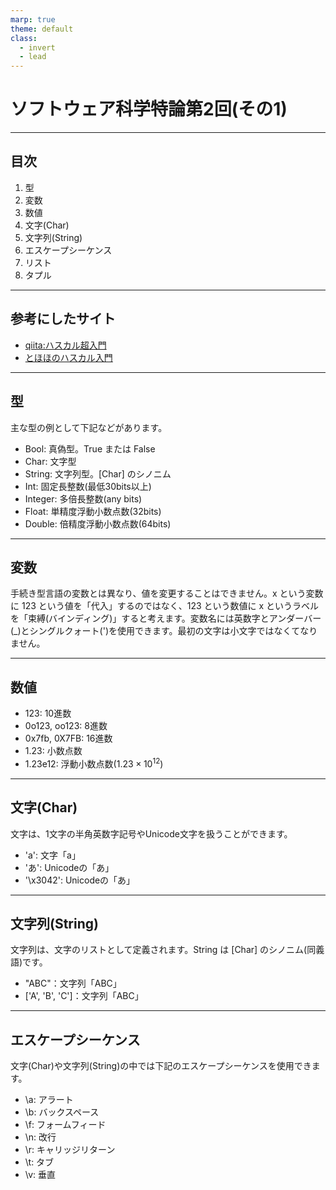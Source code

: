 ```yaml
---
marp: true
theme: default
class:
  - invert
  - lead
---
```


# ソフトウェア科学特論第2回(その1)

---

## 目次

1. 型
2. 変数
3. 数値
4. 文字(Char)
5. 文字列(String)
6. エスケープシーケンス
7. リスト
8. タプル

---

## 参考にしたサイト

* [qiita:ハスカル超入門](https://qiita.com/7shi/items/145f1234f8ec2af923ef)
* [とほほのハスカル入門](https://www.tohoho-web.com/ex/haskell.html#block)

---
## 型

主な型の例として下記などがあります。

- Bool: 真偽型。True または False
- Char: 文字型
- String: 文字列型。[Char] のシノニム
- Int: 固定長整数(最低30bits以上)
- Integer: 多倍長整数(any bits)
- Float: 単精度浮動小数点数(32bits)
- Double: 倍精度浮動小数点数(64bits)

---

## 変数

手続き型言語の変数とは異なり、値を変更することはできません。x という変数に 123 という値を「代入」するのではなく、123 という数値に x というラベルを「束縛(バインディング)」すると考えます。変数名には英数字とアンダーバー(_)とシングルクォート(')を使用できます。最初の文字は小文字ではなくてなりません。

---

## 数値

- 123: 10進数
- 0o123, oo123: 8進数
- 0x7fb, 0X7FB: 16進数
- 1.23: 小数点数
- 1.23e12: 浮動小数点数($1.23×10^{12}$)

---

## 文字(Char)

文字は、1文字の半角英数字記号やUnicode文字を扱うことができます。

- 'a': 文字「a」
- 'あ': Unicodeの「あ」
- '\x3042': Unicodeの「あ」

---

## 文字列(String)

文字列は、文字のリストとして定義されます。String は [Char] のシノニム(同義語)です。

- "ABC"：文字列「ABC」
- ['A', 'B', 'C']：文字列「ABC」

---

## エスケープシーケンス

文字(Char)や文字列(String)の中では下記のエスケープシーケンスを使用できます。

- \a: アラート
- \b: バックスペース
- \f: フォームフィード
- \n: 改行
- \r: キャリッジリターン
- \t: タブ
- \v: 垂直
